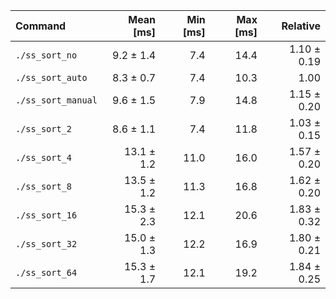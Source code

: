 | Command | Mean [ms] | Min [ms] | Max [ms] | Relative |
|:---|---:|---:|---:|---:|
| `./ss_sort_no` | 9.2 ± 1.4 | 7.4 | 14.4 | 1.10 ± 0.19 |
| `./ss_sort_auto` | 8.3 ± 0.7 | 7.4 | 10.3 | 1.00 |
| `./ss_sort_manual` | 9.6 ± 1.5 | 7.9 | 14.8 | 1.15 ± 0.20 |
| `./ss_sort_2` | 8.6 ± 1.1 | 7.4 | 11.8 | 1.03 ± 0.15 |
| `./ss_sort_4` | 13.1 ± 1.2 | 11.0 | 16.0 | 1.57 ± 0.20 |
| `./ss_sort_8` | 13.5 ± 1.2 | 11.3 | 16.8 | 1.62 ± 0.20 |
| `./ss_sort_16` | 15.3 ± 2.3 | 12.1 | 20.6 | 1.83 ± 0.32 |
| `./ss_sort_32` | 15.0 ± 1.3 | 12.2 | 16.9 | 1.80 ± 0.21 |
| `./ss_sort_64` | 15.3 ± 1.7 | 12.1 | 19.2 | 1.84 ± 0.25 |

